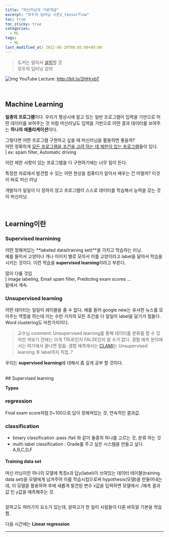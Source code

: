 ```yaml
---
title: "머신러닝의 기본개념"
excerpt: "모두의 딥러닝 시즌2_tensorflow"
toc: true
toc_sticky: true
categories:
  - ML
tags:
  - ML
last_modified_at: 2022-06-20T08:05:00+09:00
---
```




> 도커는 알아서 [설치](https://github.com/deeplearningzerotoall/TensorFlow/blob/master/docker_user_guide.md)할 것  
> 모두의 딥러닝 강의

![img](https://deeplearningzerotoall.github.io/season2/assets/video.png) YouTube Lecture: http://bit.ly/2HHrybT


<br>

## Machine Learning

**일종의 프로그램**이다. 우리가 평상시에 알고 있는 일반 프로그램이 입력을 기반으로 어떤 데이터를 보여주는 것 처럼 머신러닝도 입력을 기반으로 어떤 결과 데이터를 보여주는 **하나의 애플리케이션**이다.

그렇다면 어떤 프로그램 구현하고 싶을 때 머신러닝을 활용하면 좋을까?  
어떤 정확하게 <u>모든 프로그램을 조건을 고려 하는 데 제한이 있는 프로그램</u>들이 있다.   
| ex: spam filter, Automatic driving

이런 제한 사항이 있는 프로그램을 다 구현하기에는 너무 힘이 든다.  

특정한 자료에서 발견할 수 있는 어떤 현상을 컴퓨터가 알아서 배우는 건 어떨까? 이것이 바로 머신 러닝

개발자가 일일이 다 정하지 않고 프로그램이 스스로 데이터를 학습해서 능력을 갖는 것이 머신러닝.

<br>

## Learning이란

### Supervised learnining

어떤 정해져있는 **labeled data(training set)**을 가지고 학습하는 러닝.   
예를 들어서 고양이나 개나 이미지 별로 모아서 이를 고양이라고 label을 달아서 학습을 시키는 것이다. 이런 학습을 **supervised learning**이라고 부른다.

많이 다룰 것임  
| image labeling, Email spam filter, Predicting exam scores ...  
밑에서 계속.

### Unsupervised learning

어떤 데이터는 일일이 레이블을 줄 수 없다. 예를 들어 google new는 유사한 뉴스를 모아주는 역할을 하는데 이는 수만 가지의 모든 조건을 다 일일이 label을 달기가 힘들다. Word clustering도 마찬가지이다.

> 교수님 comment: Unsupervised learning를 통해 데이터를 분류를 할 수 있지만 까보기 전에는 이게 TRUE인지 FALSE인지 알 수가 없다. 결함 예측 분야에서는 여기에서 끝나면 힘듦. 결함 예측에서는 [CLAMI](https://scholar.google.co.kr/citations?view_op=view_citation&hl=ko&user=BYm7qHAAAAAJ&citation_for_view=BYm7qHAAAAAJ:epqYDVWIO7EC)는 Unsupervised learning 후 label까지 직접..?

우리는 **supervised learning**에 대해서 좀 깊게 공부 할 것이다.


<br>
## Supervised learning

**Types**

### regression
Final exam score처럼 0~100으로 답이 정해져있는 것, 연속적인 결과값.

### classification

- binary classification
  :pass /fail 와 같이 둘중의 하나를 고르는 것, 분류 하는 것
- multi-label classification
  : Grade를 주고 싶은 시스템을 만들고 싶다. A,B,C,D,F

#### Training data set

머신 러닝이란 하나의 모델에 특징x과 답y(label)이 쓰여있는 데이터 테이블(training data set)을 모델에게 넘겨주어 이를 학습시킴으로써 hypothesis(모델)을 만들어내는데, 이 모델을 활용하여 후에 새롭게 발견된 변수 x값을 입력하면 모델에서   ./예측 결과 값 인 y값을 예측해주는 것.

~~~
~~~

알파고도 여러가지 요소가 있는데, 알파고가 한 일이 사람들이 다룬 바둑알 기본을 학습함.





다음 시간에는 **Linear regression**

---




